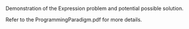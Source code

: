 Demonstration of the Expression problem and potential possible solution.

Refer to the ProgrammingParadigm.pdf for more details. 
